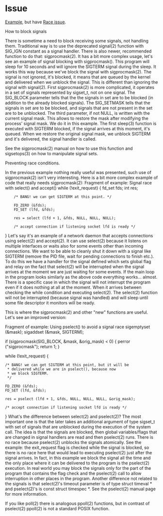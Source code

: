 # Issue

[Example](select.c), but have [Race issue](select_issue.c).


How to block signals


There is sometime a need to block receiving some signals, not handling them. Traditional way is to use the deprecated signal(2) function with SIG_IGN constant as a signal handler. There is also newer, recommended function to do that: sigprocmask(2). It has a bit more complex usage, let's see an example of signal blocking with sigprocmask().
This program will sleep for 10 seconds and will ignore the SIGTERM signal during the sleep. It works this way because we've block the signal with sigprocmask(2). The signal is not ignored, it's blocked, it means that are queued by the kernel and delivered when we unblock the signal. This is different than ignoring the signal with signal(2). First sigprocmask(2) is more complicated, it operates in a set of signals represented by sigset_t, not on one signal. The SIG_BLOCK parameter tells that the the signals in set are to be blocked (in addition to the already blocked signals). The SIG_SETMASK tells that the signals in set are to be blocked, and signals that are not present in the set are to be unblocked. The third parameter, if not NULL, is written with the current signal mask. This allows to restore the mask after modifying the process' signal mask. We do it in this example. The first sleep(3) function is executed with SIGTERM blocked, if the signal arrives at this moment, it's queued. When we restore the original signal mask, we unblock SIGTERM and it's delivered, the signal handler is called.

See the sigprocmask(2) manual on how to use this function and sigsetops(3) on how to manipulate signal sets.

Preventing race conditions.


In the previous example nothing really useful was presented, such use of sigprocmask(2) isn't very interesting. Here is a bit more complex example of code that really needs sigprocmask(2):
Fragment of example: Signal race with select() and accept()
while (!exit_request) {
		fd_set fds;
		int res;
 
		/* BANG! we can get SIGTERM at this point. */
 
		FD_ZERO (&fds);
		FD_SET (lfd, &fds);
 
		res = select (lfd + 1, &fds, NULL, NULL, NULL);
 
		/* accept connection if listening socket lfd is ready */
}
Let's say it's an example of a network daemon that accepts connections using select(2) and accept(2). It can use select(2) because it listens on multiple interfaces or waits also for some events other than incoming connections. We want to be able to cleanly shut it down with a signal like SIGTERM (remove the PID file, wait for pending connections to finish etc.). To do this we have a handler for the signal defined which sets global flag and relay on the fact that select(2) will be interrupted when the signal arrives at the moment we are just waiting for some events. If the main loop in the program looks similarly as the above code everything works... almost. There is a specific case in which the signal will not interrupt the program even if it does nothing at all at the moment. When it arrives between checking the while condition and executing select(2). The select(2) function will not be interrupted (because signal was handled) and will sleep until some file descriptor it monitors will be ready.

This is where the sigprocmask(2) and other "new" functions are useful. Let's see an improved version:

Fragment of example: Using pselect() to avoid a signal race
sigemptyset (&mask);
sigaddset (&mask, SIGTERM);
 
if (sigprocmask(SIG_BLOCK, &mask, &orig_mask) < 0) {
	perror ("sigprocmask");
	return 1;
}
 
while (!exit_request) {
 
	/* BANG! we can get SIGTERM at this point, but it will be
	 * delivered while we are in pselect(), because now
	 * we block SIGTERM.
	 */
 
	FD_ZERO (&fds);
	FD_SET (lfd, &fds);
 
	res = pselect (lfd + 1, &fds, NULL, NULL, NULL, &orig_mask);
 
	/* accept connection if listening socket lfd is ready */
}
What's the difference between select(2) and pselect(2)? The most important one is that the later takes an additional argument of type sigset_t with set of signals that are unblocked during the execution of the system call. The idea is that the signals are blocked, then global variables/flags that are changed in signal handlers are read and then pselect(2) runs. There is no race because pselect(2) unblocks the signals atomically. See the example: the exit_request flag is checked while the signal is blocked, so there is no race here that would lead to executing pselect(2) just after the signal arrives. In fact, in this example we block the signal all the time and the only place where it can be delivered to the program is the pselect(2) execution. In real world you may block the signals only for the part of the program that contains the flag check and the pselect(2) call to allow interruption in other places in the program.
Another difference not related to the signals is that select(2)'s timeout parameter is of type struct timeval * and pselect(2)'s is const struct timespec *. See the pselect(2) manual page for more information.

If you like poll(2) there is analogous ppoll(2) functions, but in contrast of pselect(2) ppoll(2) is not a standard POSIX function.

